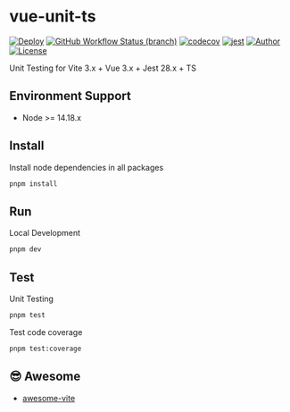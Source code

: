 # vue-unit-ts


[![Deploy](https://github.com/pdsuwwz/vue-unit-ts/workflows/Unit-Testing/badge.svg)](https://github.com/pdsuwwz/vue-unit-ts/actions/workflows/unit-testing.yml)
[![GitHub Workflow Status (branch)](https://img.shields.io/github/workflow/status/pdsuwwz/vue-unit-ts/Unit-Testing/main)](https://github.com/pdsuwwz/vue-unit-ts/deployments/activity_log)
[![codecov](https://codecov.io/gh/pdsuwwz/vue-unit-ts/branch/main/graph/badge.svg)](https://codecov.io/gh/pdsuwwz/vue-unit-ts)
[![jest](https://jestjs.io/img/jest-badge.svg)](https://github.com/facebook/jest)
[![Author](https://img.shields.io/badge/Author-Wisdom-9cf)](https://github.com/pdsuwwz)
[![License](https://img.shields.io/github/license/pdsuwwz/vite-starter?color=blue)](https://github.com/pdsuwwz/vite-starter/blob/master/LICENSE)

Unit Testing for Vite 3.x + Vue 3.x + Jest 28.x + TS


## Environment Support

* Node >= 14.18.x

## Install

Install node dependencies in all packages

```bash
pnpm install
```

## Run

Local Development

```bash
pnpm dev
```

## Test

Unit Testing

```bash
pnpm test
```

Test code coverage

```bash
pnpm test:coverage
```

## 😎 Awesome

* [awesome-vite](https://github.com/pdsuwwz/awesome-vite)

